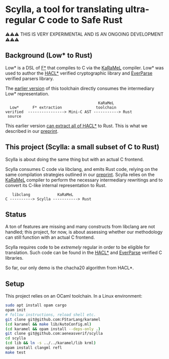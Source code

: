 # Scylla, a tool for translating ultra-regular C code to Safe Rust

⚠️⚠️⚠️ THIS IS VERY EXPERIMENTAL AND IS AN ONGOING DEVELOPMENT ⚠️⚠️⚠️

## Background (Low* to Rust)

Low* is a DSL of [F\*] that compiles to C via the
[KaRaMeL] compiler. Low* was used to author the [HACL\*] verified
cryptographic library and [EverParse] verified parsers library.

The [earlier version](https://github.com/FStarLang/karamel/blob/master/lib/AstToMiniRust.ml) of this
toolchain directly consumes the intermediary Low* representation.

[F\*]: https://fstar-lang.org
[KaRaMeL]: https://github.com/FStarLang/karamel
[HACL\*]: https://github.com/hacl-star/hacl-star
[EverParse]: https://github.com/project-everest/everparse/

```
                                         KaRaMeL
  Low*      F* extraction               toolchain
verified  ----------------> Mini-C AST -----------> Rust
 source
```

This earlier version [can extract all of
HACL\*](https://github.com/hacl-star/hacl-star/tree/afromher_rs/dist/rs/src) to Rust. This is what
we described in our [preprint].

[preprint]: https://arxiv.org/pdf/2412.15042

## This project (Scylla: a small subset of C to Rust)

Scylla is about doing the same thing but with an actual C frontend.

Scylla consumes C code via libclang, and emits Rust code, relying on the same compilation strategies
outlined in our [preprint]. Scylla relies on the [KaRaMeL] compiler to perform the necessary
intermediary rewritings and to convert its C-like internal representation to Rust.

```
   libclang            KaRaMeL
C ----------> Scylla -----------> Rust
```

## Status

A ton of features are missing and many constructs from libclang are not handled; this project, for
now, is about assessing whether our methodology can still function with an actual C frontend.

Scylla requires code to be *extremely* regular in order to be eligible for translation. Such
code can be found in the [HACL\*] and
[EverParse] verified C libraries.

So far, our only demo is the chacha20 algorithm from HACL\*.

## Setup

This project relies on an OCaml toolchain. In a Linux environment:

```bash
sudo apt install opam cargo
opam init
# follow instructions, reload shell etc.
git clone git@github.com:FStarLang/karamel
(cd karamel && make lib/AutoConfig.ml)
(cd karamel && opam install --deps-only .)
git clone git@github.com:aeneasverif/scylla
cd scylla
(cd lib && ln -s ../../karamel/lib krml)
opam install clangml refl
make test
```
